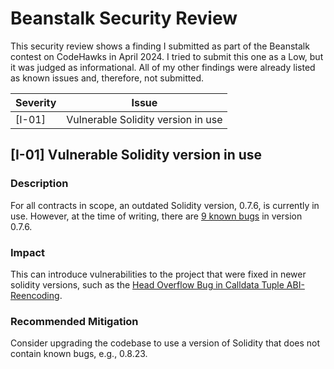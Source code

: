 # Beanstalk Security Review

This security review shows a finding I submitted as part of the Beanstalk contest on CodeHawks in April 2024. I tried to submit this one as a Low, but it was judged as informational. All of my other findings were already listed as known issues and, therefore, not submitted.

|   Severity   |   Issue   | 
|--------------|-----------|
|[I-01]| Vulnerable Solidity version in use | 

## [I-01] Vulnerable Solidity version in use

### Description

For all contracts in scope, an outdated Solidity version, 0.7.6, is currently in use. However, at the time of writing, there are [9 known bugs](https://docs.soliditylang.org/en/latest/bugs.html) in version 0.7.6.

### Impact

This can introduce vulnerabilities to the project that were fixed in newer solidity versions, such as the [Head Overflow Bug in Calldata Tuple ABI-Reencoding](https://blog.soliditylang.org/2022/08/08/calldata-tuple-reencoding-head-overflow-bug/).

### Recommended Mitigation

Consider upgrading the codebase to use a version of Solidity that does not contain known bugs, e.g., 0.8.23.
